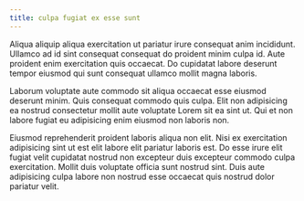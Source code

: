 ```yaml
---
title: culpa fugiat ex esse sunt
---
```


Aliqua aliquip aliqua exercitation ut pariatur irure consequat anim incididunt. Ullamco ad id sint consequat consequat do proident minim culpa id. Aute proident enim exercitation quis occaecat. Do cupidatat labore deserunt tempor eiusmod qui sunt consequat ullamco mollit magna laboris.

Laborum voluptate aute commodo sit aliqua occaecat esse eiusmod deserunt minim. Quis consequat commodo quis culpa. Elit non adipisicing ea nostrud consectetur mollit aute voluptate Lorem sit ea sint ut. Qui et non labore fugiat eu adipisicing enim eiusmod non laboris non.

Eiusmod reprehenderit proident laboris aliqua non elit. Nisi ex exercitation adipisicing sint ut est elit labore elit pariatur laboris est. Do esse irure elit fugiat velit cupidatat nostrud non excepteur duis excepteur commodo culpa exercitation. Mollit duis voluptate officia sunt nostrud sint. Duis aute adipisicing culpa labore non nostrud esse occaecat quis nostrud dolor pariatur velit.